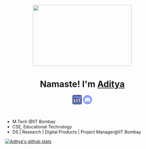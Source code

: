 
<div align="center">
   <img src="https://media.giphy.com/media/v1.Y2lkPTc5MGI3NjExcnR1ZGZpbW1xd3JkaTczaG9nbG91YzdmYzRzaGsyZHo4c2p3ZzBnbCZlcD12MV9pbnRlcm5hbF9naWZfYnlfaWQmY3Q9Zw/5zIGluztYuxg1vlTiJ/source.gif" height="200" width="80%">
   <h1> Namaste! I'm <a href> Aditya </a>  </h1>
    <p align='center'>
<a href="https://www.linkedin.com/in/adityapanwar01/"><img height="30" src="https://raw.githubusercontent.com/8bithemant/8bithemant/master/linkedin.png?raw=true"></a>
<a href="https://www.discord.com/adityap94/"><img height="30" src="https://raw.githubusercontent.com/adityapanwar94/adityapanwar94/main/assets/discord-round.svg?token=GHSAT0AAAAAACKPFKXX5GJIRQBRMDDS2QMEZLUMLVQ"></a>


 </p>
    </div>
<br>

- M.Tech @IIT Bombay
- CSE, Educational Technology
- DS | Research | Digital Products | Project Manager@IIT Bombay

[![Aditya's github stats](https://github-readme-stats.vercel.app/api?username=adityapanwar94&show_icons=true&title_color=fff&icon_color=79ff97&text_color=9f9f9f&bg_color=151515&count_private=true)](https://https://github.com/adityapanwar94)
